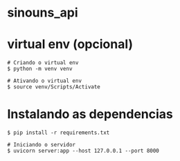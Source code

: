 # sinouns_api

# virtual env (opcional)
```
# Criando o virtual env
$ python -m venv venv

# Ativando o virtual env 
$ source venv/Scripts/Activate 

```

# Instalando as dependencias
```
$ pip install -r requirements.txt

# Iniciando o servidor
$ uvicorn server:app --host 127.0.0.1 --port 8000

```